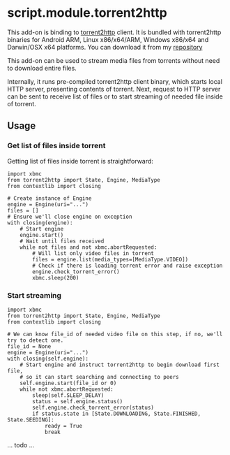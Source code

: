 script.module.torrent2http
==========================

This add-on is binding to [torrent2http](https://github.com/anteo/torrent2http) client. 
It is bundled with torrent2http binaries for Android ARM, Linux x86/x64/ARM, Windows x86/x64 and Darwin/OSX x64 platforms.
You can download it from my [repository](http://bit.ly/184XKjm)

This add-on can be used to stream media files from torrents without need to download entire files.

Internally, it runs pre-compiled torrent2http client binary, which starts local HTTP server, presenting contents of torrent.
Next, request to HTTP server can be sent to receive list of files or to start streaming of needed file inside of torrent.

Usage
-----

### Get list of files inside torrent ###

Getting list of files inside torrent is straightforward:

    import xbmc 
    from torrent2http import State, Engine, MediaType
    from contextlib import closing

    # Create instance of Engine 
    engine = Engine(uri="...")
    files = []
    # Ensure we'll close engine on exception 
    with closing(engine):
        # Start engine 
        engine.start()
        # Wait until files received 
        while not files and not xbmc.abortRequested:
            # Will list only video files in torrent
            files = engine.list(media_types=[MediaType.VIDEO])
            # Check if there is loading torrent error and raise exception 
            engine.check_torrent_error()
            xbmc.sleep(200)

### Start streaming ###

    import xbmc 
    from torrent2http import State, Engine, MediaType
    from contextlib import closing

    # We can know file_id of needed video file on this step, if no, we'll try to detect one.
    file_id = None
    engine = Engine(uri="...")
    with closing(self.engine):
        # Start engine and instruct torrent2http to begin download first file, 
        # so it can start searching and connecting to peers  
        self.engine.start(file_id or 0)
        while not xbmc.abortRequested:
            sleep(self.SLEEP_DELAY)
            status = self.engine.status()
            self.engine.check_torrent_error(status)
            if status.state in [State.DOWNLOADING, State.FINISHED, State.SEEDING]:
                ready = True
                break

... todo ...